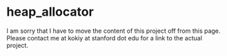 # heap_allocator

I am sorry that I have to move the content of this project off from this page. Please contact me at kokiy at stanford dot edu for a link to the actual project. 
